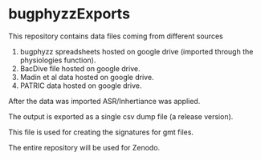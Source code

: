 # bugphyzzExports

This repository contains data files coming from different sources

1. bugphyzz spreadsheets hosted on google drive (imported through the physiologies function).
2. BacDive file hosted on google drive.
3. Madin et al data hosted on google drive.
4. PATRIC data hosted on google drive.

After the data was imported ASR/Inhertiance was applied.

The output is exported as a single csv dump file (a release version).

This file is used for creating the signatures for gmt files.

The entire repository will be used for Zenodo.

